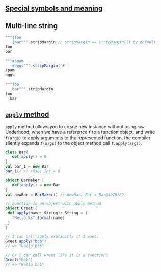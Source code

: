 ## [Special symbols and meaning](https://docs.scala-lang.org/tutorials/FAQ/finding-symbols.html)

## Multi-line string
```scala
"""|foo
   |bar""".stripMargin // stripMargin == stripMargin(|) by default
foo
bar

"""#spam
   #eggs""".stripMargin('#')
spam
eggs

"""foo
   bar""".stripMargin
foo
  bar 
```

## [`apply` method](https://blog.matthewrathbone.com/2017/03/06/scala-object-apply-functions.html)
`apply` method allows you to create new instance without using `new`. 
Underhood, when we have a reference `f` to a function object, and write `f(args)` to apply arguments to the represented function, the compiler silently expands `f(args)` to the object method call `f.apply(args)`.
```scala
class Bar{
   def apply() = 0
}
val bar_1 = new Bar
bar_1() // res8: Int = 0

object BarMaker {
   def apply() = new Bar
}
val newBar = BarMaker() // newBar: Bar = Bar@4b78f82

// Function is an object with apply method
object Greet {
 def apply(name: String): String = {
   "Hello %s".format(name)
 }
}

// I can call apply explicitly if I want:
Greet.apply("bob")
// => "Hello bob"

// Or I can call Greet like it is a function:
Greet("bob")
// => "Hello bob"
```
